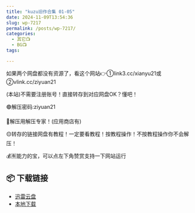 ```yaml
---
title: "kuzu旧作合集 01-05"
date: 2024-11-09T13:54:36
slug: wp-7217
permalink: /posts/wp-7217/
categories:
  - 其它📺
  - BG📺
tags:

---
```


如果两个网盘都没有资源了，看这个网站👉①link3.cc/xianyu21或②vlink.cc/ziyuan21

(本站)不需要注册账号！直接转存到对应网盘OK？懂吧！

🟢解压密码:ziyuan21

🔵解压用解压专家！(应用商店有)

🟡转存的链接网盘有教程！一定要看教程！按教程操作！不按教程操作你不会解压！

💰🈶能力的宝，可以点左下角赞赏支持一下网站运行

## 📦 下载链接
- [迅雷云盘](https://blziyuan21.com/pay-download/7217?key=a3fb803d18&down_id=0)
- [本地下载](https://blziyuan21.com/pay-download/7217?key=a3fb803d18&down_id=1)

